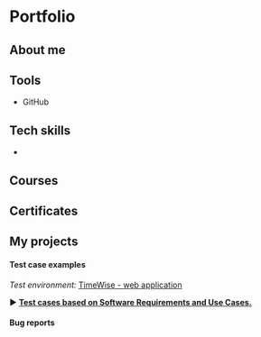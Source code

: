 # Portfolio

## About me

## Tools
* GitHub

## Tech skills
* 

## Courses

## Certificates

## My projects

#### Test case examples
*Test environment:* <a href="http://timewise2-env.eba-mkmm3jwy.eu-north-1.elasticbeanstalk.com/" target="_blank">TimeWise - web application</a>

  :arrow_forward: <a href="" target="_blank"><b>Test cases based on Software Requirements and Use Cases.</b></a>

  


#### Bug reports
